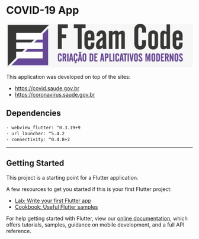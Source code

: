 # COVID-19 App

![](images/fteamcode.jpeg)


This application was developed on top of the sites:

- https://covid.saude.gov.br
- https://coronavirus.saude.gov.br




## Dependencies
	- webview_flutter: ^0.3.19+9
	- url_launcher: ^5.4.2
	- connectivity: ^0.4.8+2

---


## Getting Started

This project is a starting point for a Flutter application.

A few resources to get you started if this is your first Flutter project:

- [Lab: Write your first Flutter app](https://flutter.dev/docs/get-started/codelab)
- [Cookbook: Useful Flutter samples](https://flutter.dev/docs/cookbook)

For help getting started with Flutter, view our
[online documentation](https://flutter.dev/docs), which offers tutorials,
samples, guidance on mobile development, and a full API reference.
